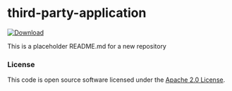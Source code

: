 
# third-party-application

 [ ![Download](https://api.bintray.com/packages/hmrc/releases/third-party-application/images/download.svg) ](https://bintray.com/hmrc/releases/third-party-application/_latestVersion)

This is a placeholder README.md for a new repository

### License

This code is open source software licensed under the [Apache 2.0 License]("http://www.apache.org/licenses/LICENSE-2.0.html").

